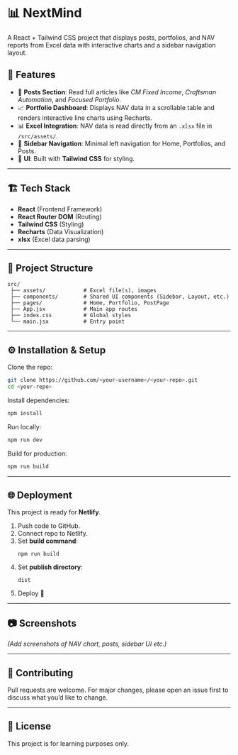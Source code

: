 # 📊 NextMind  

A React + Tailwind CSS project that displays posts, portfolios, and NAV reports from Excel data with interactive charts and a sidebar navigation layout.  

## 🚀 Features  
- 📂 **Posts Section**: Read full articles like *CM Fixed Income*, *Craftsman Automation*, and *Focused Portfolio*.  
- 📈 **Portfolio Dashboard**: Displays NAV data in a scrollable table and renders interactive line charts using Recharts.  
- 📊 **Excel Integration**: NAV data is read directly from an `.xlsx` file in `/src/assets/`.  
- 🧭 **Sidebar Navigation**: Minimal left navigation for Home, Portfolios, and Posts.  
- 🎨 **UI**: Built with **Tailwind CSS** for styling.  

---

## 🏗️ Tech Stack  
- **React** (Frontend Framework)  
- **React Router DOM** (Routing)  
- **Tailwind CSS** (Styling)  
- **Recharts** (Data Visualization)  
- **xlsx** (Excel data parsing)  

---

## 📂 Project Structure  

```
src/
 ├── assets/            # Excel file(s), images
 ├── components/        # Shared UI components (Sidebar, Layout, etc.)
 ├── pages/             # Home, Portfolio, PostPage
 ├── App.jsx            # Main app routes
 ├── index.css          # Global styles
 └── main.jsx           # Entry point
```

---

## ⚙️ Installation & Setup  

Clone the repo:  
```bash
git clone https://github.com/<your-username>/<your-repo>.git
cd <your-repo>
```

Install dependencies:  
```bash
npm install
```

Run locally:  
```bash
npm run dev
```

Build for production:  
```bash
npm run build
```

---

## 🌐 Deployment  

This project is ready for **Netlify**.  

1. Push code to GitHub.  
2. Connect repo to Netlify.  
3. Set **build command**:  
   ```
   npm run build
   ```  
4. Set **publish directory**:  
   ```
   dist
   ```  
5. Deploy 🚀  

---

## 📷 Screenshots  
*(Add screenshots of NAV chart, posts, sidebar UI etc.)*  

---

## 🤝 Contributing  
Pull requests are welcome. For major changes, please open an issue first to discuss what you’d like to change.  

---

## 📄 License  
This project is for learning purposes only.  
